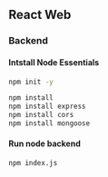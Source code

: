 ## React Web
### Backend
#### Intstall Node Essentials
```bash
npm init -y
```
```bash
npm install
npm install express
npm install cors
npm install mongoose
```

#### Run node backend
```bash
npm index.js
```
